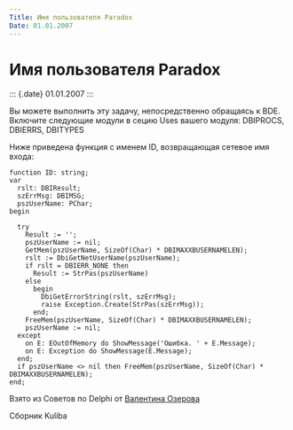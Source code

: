 ```yaml
---
Title: Имя пользователя Paradox
Date: 01.01.2007
---
```



Имя пользователя Paradox
========================

::: {.date}
01.01.2007
:::

Вы можете выполнить эту задачу, непосредственно обращаясь к BDE.
Включите следующие модули в сецию Uses вашего модуля: DBIPROCS, DBIERRS,
DBITYPES

Ниже приведена функция с именем ID, возвращающая сетевое имя входа:

    function ID: string;
    var
      rslt: DBIResult;
      szErrMsg: DBIMSG;
      pszUserName: PChar;
    begin
     
      try
        Result := '';
        pszUserName := nil;
        GetMem(pszUserName, SizeOf(Char) * DBIMAXXBUSERNAMELEN);
        rslt := DbiGetNetUserName(pszUserName);
        if rslt = DBIERR_NONE then
          Result := StrPas(pszUserName)
        else
          begin
            DbiGetErrorString(rslt, szErrMsg);
            raise Exception.Create(StrPas(szErrMsg));
          end;
        FreeMem(pszUserName, SizeOf(Char) * DBIMAXXBUSERNAMELEN);
        pszUserName := nil;
      except
        on E: EOutOfMemory do ShowMessage('Ошибка. ' + E.Message);
        on E: Exception do ShowMessage(E.Message);
      end;
      if pszUserName <> nil then FreeMem(pszUserName, SizeOf(Char) * DBIMAXXBUSERNAMELEN);
    end;

Взято из Советов по Delphi от [Валентина Озерова](mailto:webmaster@webinspector.com)

Сборник Kuliba
